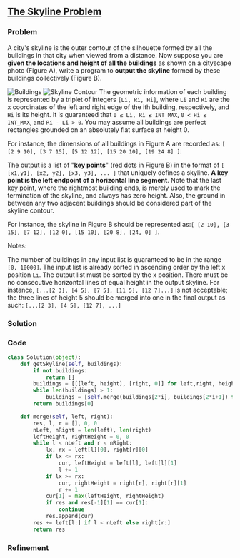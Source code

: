 ## [The Skyline Problem](https://leetcode.com/problems/the-skyline-problem/)

### Problem

A city's skyline is the outer contour of the silhouette formed by all the buildings in that city when viewed from a distance. Now suppose you are __given the locations and height of all the buildings__ as shown on a cityscape photo (Figure A), write a program to __output the skyline__ formed by these buildings collectively (Figure B).

![Buildings][skyline1]   ![Skyline Contour][skyline2]
The geometric information of each building is represented by a triplet of integers `[Li, Ri, Hi]`, where `Li` and `Ri` are the x coordinates of the left and right edge of the ith building, respectively, and `Hi` is its height. It is guaranteed that `0 ≤ Li, Ri ≤ INT_MAX`, `0 < Hi ≤ INT_MAX`, and `Ri - Li > 0`. You may assume all buildings are perfect rectangles grounded on an absolutely flat surface at height 0.

For instance, the dimensions of all buildings in Figure A are recorded as: `[ [2 9 10], [3 7 15], [5 12 12], [15 20 10], [19 24 8] ]`.

The output is a list of "__key points__" (red dots in Figure B) in the format of `[ [x1,y1], [x2, y2], [x3, y3], ... ]` that uniquely defines a skyline. __A key point is the left endpoint of a horizontal line segment__. Note that the last key point, where the rightmost building ends, is merely used to mark the termination of the skyline, and always has zero height. Also, the ground in between any two adjacent buildings should be considered part of the skyline contour.

For instance, the skyline in Figure B should be represented as:`[ [2 10], [3 15], [7 12], [12 0], [15 10], [20 8], [24, 0] ]`.

Notes:

The number of buildings in any input list is guaranteed to be in the range `[0, 10000]`.
The input list is already sorted in ascending order by the left x position `Li`.
The output list must be sorted by the x position.
There must be no consecutive horizontal lines of equal height in the output skyline. For instance, `[...[2 3], [4 5], [7 5], [11 5], [12 7]...]` is not acceptable; the three lines of height 5 should be merged into one in the final output as such: `[...[2 3], [4 5], [12 7], ...]`

### Solution


### Code

``` Python
class Solution(object):
    def getSkyline(self, buildings):
        if not buildings:
            return []
        buildings = [[[left, height], [right, 0]] for left,right, height in buildings]
        while len(buildings) > 1:
            buildings = [self.merge(buildings[2*i], buildings[2*i+1]) for i in xrange(len(buildings) / 2)] + ([buildings[-1]] if len(buildings) % 2 else [])
        return buildings[0]

    def merge(self, left, right):
        res, l, r = [], 0, 0
        nLeft, nRight = len(left), len(right)
        leftHeight, rightHeight = 0, 0
        while l < nLeft and r < nRight:
            lx, rx = left[l][0], right[r][0]
            if lx <= rx:
                cur, leftHeight = left[l], left[l][1]
                l += 1
            if lx >= rx:
                cur, rightHeight = right[r], right[r][1]
                r += 1
            cur[1] = max(leftHeight, rightHeight)
            if res and res[-1][1] == cur[1]:
                continue
            res.append(cur)
        res += left[l:] if l < nLeft else right[r:]
        return res
```

### Refinement


[skyline1]: https://leetcode.com/static/images/problemset/skyline1.jpg
[skyline2]: https://leetcode.com/static/images/problemset/skyline2.jpg
